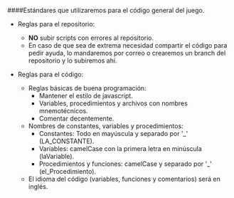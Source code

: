 ####Estándares que utilizaremos para el código general del juego.

* Reglas para el repositorio:
  * **NO** subir scripts con errores al repositorio.
  * En caso de que sea de extrema necesidad compartir el código para pedir ayuda, lo mandaremos por correo o crearemos un branch 
  del repositorio y lo subiremos ahí.
 
* Reglas para el código:
  * Reglas básicas de buena programación:
    * Mantener el estilo de javascript.
    * Variables, procedimientos y archivos con nombres mnemotécnicos.
    * Comentar decentemente.
  * Nombres de constantes, variables y procedimientos:
    * Constantes: Todo en mayúscula y separado por '\_' (LA_CONSTANTE).
    * Variables: camelCase con la primera letra en minúscula (laVariable).
    * Procedimientos y funciones: camelCase y separado por '\_' (el_Procedimiento).
  * El idioma del código (variables, funciones y comentarios) será en inglés.
